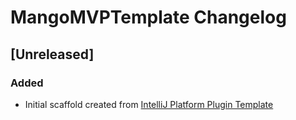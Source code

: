 <!-- Keep a Changelog guide -> https://keepachangelog.com -->

# MangoMVPTemplate Changelog

## [Unreleased]
### Added
- Initial scaffold created from [IntelliJ Platform Plugin Template](https://github.com/JetBrains/intellij-platform-plugin-template)
